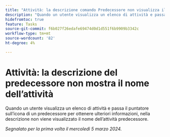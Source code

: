 ```yaml
---
title: "Attività: la descrizione comando Predecessore non visualizza il nome dell’attività"
description: "Quando un utente visualizza un elenco di attività e passa il puntatore sull’icona di un predecessore per ottenere ulteriori informazioni, la descrizione che viene visualizzata non mostra il nome dell’attività predecessore."
hidefromtoc: true
feature: Tasks
source-git-commit: f6b027f26edafe69474d0d1d551f6b9909b3342c
workflow-type: tm+mt
source-wordcount: '82'
ht-degree: 4%

---
```



# Attività: la descrizione del predecessore non mostra il nome dell’attività

Quando un utente visualizza un elenco di attività e passa il puntatore sull’icona di un predecessore per ottenere ulteriori informazioni, nella descrizione non viene visualizzato il nome dell’attività predecessore.

_Segnalato per la prima volta il mercoledì 5 marzo 2024._

